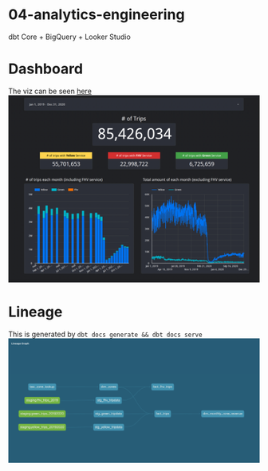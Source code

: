 # 04-analytics-engineering
dbt Core + BigQuery + Looker Studio

# Dashboard
The viz can be seen [here](https://lookerstudio.google.com/s/hkkeSK_kOdM)
![viz](./images/viz.png)

# Lineage
This is generated by `dbt docs generate && dbt docs serve`
![lineage](./images/dbt-graph.png)